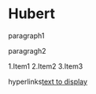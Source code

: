 # Hubert
paragraph1

paragragh2

1.Item1
2.Item2
3.Item3

hyperlinks[text to display](https://www.example.com)
